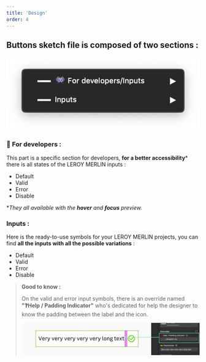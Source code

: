 ```yaml
---
title: 'Design'
order: 4
---
```


## Buttons sketch file is composed of two sections :

![sketch-menu](inputs--sketch-menu.png)

### **👾 For developers :**

This part is a specific section for developers, **for a better accessibility**\* there is all states of the LEROY MERLIN inputs :

- Default
- Valid
- Error
- Disable

\*_They all available with the **hover** and **focus** preview._

### **Inputs :**

Here is the ready-to-use symbols for your LEROY MERLIN projects, you can find **all the inputs with all the possible variations** :

- Default
- Valid
- Error
- Disable

> **Good to know :**
>
> On the valid and error input symbols, there is an override named **"❓Help / Padding Indicator"** who's dedicated for help the designer to know the padding between the label and the icon.
>
> ![padding](padding-indicator.png)

<br>

